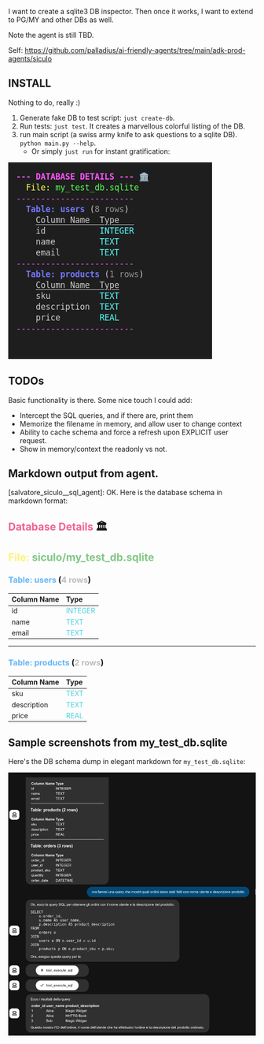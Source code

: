 
I want to create a sqlite3 DB inspector. Then once it works, I want to extend to PG/MY and other DBs as well.

Note the agent is still TBD.

Self: https://github.com/palladius/ai-friendly-agents/tree/main/adk-prod-agents/siculo


## INSTALL

Nothing to do, really :)

1. Generate fake DB to test script: `just create-db`.
2. Run tests: `just test`. It creates a marvellous colorful listing of the DB.
3. run main script (a swiss army knife to ask questions to a sqlite DB). `python main.py --help`.
    * Or simply `just run` for instant gratification:

![alt text](image-1.png)

## TODOs

Basic functionality is there. Some nice touch I could add:

* Intercept the SQL queries, and if there are, print them
* Memorize the filename in memory, and allow user to change context
* Ability to cache schema and force a refresh upon EXPLICIT user request.
* Show in memory/context the readonly vs not.

## Markdown output from agent.

[salvatore_siculo__sql_agent]: OK. Here is the database schema in markdown format:

## <span style="color:#F06292">**Database Details**</span> 🏛️
**<span style="color:#FFF176">File:</span>** <span style="color:#81C784">siculo/my_test_db.sqlite</span>
---
### <span style="color:#64B5F6">**Table: users**</span> (<span style="color:#BDBDBD">4 rows</span>)
| **Column Name** | **Type** |
|:---|:---|
| id | <span style="color:#4DD0E1">INTEGER</span> |
| name | <span style="color:#4DD0E1">TEXT</span> |
| email | <span style="color:#4DD0E1">TEXT</span> |

---

### <span style="color:#64B5F6">**Table: products**</span> (<span style="color:#BDBDBD">2 rows</span>)
| **Column Name** | **Type** |
|:---|:---|
| sku | <span style="color:#4DD0E1">TEXT</span> |
| description | <span style="color:#4DD0E1">TEXT</span> |
| price | <span style="color:#4DD0E1">REAL</span> |

## Sample screenshots from my_test_db.sqlite

Here's the DB schema dump in elegant markdown for `my_test_db.sqlite`:


![schema dump for my_test_db.sqlite](image-2.png)
